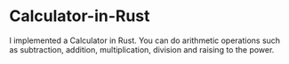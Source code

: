 # Calculator-in-Rust

I implemented a Calculator in Rust. You can do arithmetic operations such as subtraction, addition, multiplication, division and raising to the power.
